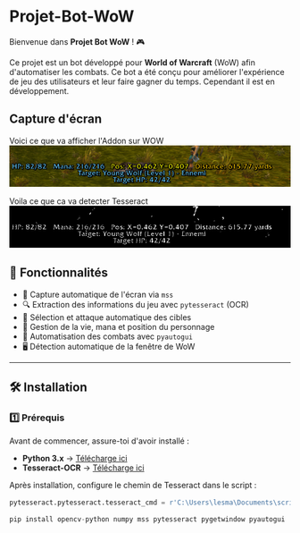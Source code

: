 # Projet-Bot-WoW

Bienvenue dans **Projet Bot WoW** ! 🎮

Ce projet est un bot développé pour **World of Warcraft** (WoW) afin d'automatiser les combats. Ce bot a été conçu pour améliorer l'expérience de jeu des utilisateurs et leur faire gagner du temps. Cependant il est en développement.

## Capture d'écran
Voici ce que va afficher l'Addon sur WOW  
![Addon](https://github.com/charlit/Projet-Bot-WoW/blob/main/screenshots/screen_2025-03-07_13-45-03.png)

Voila ce que ca va detecter Tesseract  
![Tesseract](https://github.com/charlit/Projet-Bot-WoW/blob/main/screenshots/threshold_2025-03-07_13-45-03.png)

## 🚀 Fonctionnalités

- 📸 Capture automatique de l'écran via `mss`
- 🔍 Extraction des informations du jeu avec `pytesseract` (OCR)
- 🎯 Sélection et attaque automatique des cibles
- 🔄 Gestion de la vie, mana et position du personnage
- 🤖 Automatisation des combats avec `pyautogui`
- 🖥️ Détection automatique de la fenêtre de WoW

---

## 🛠️ Installation

### 1️⃣ Prérequis

Avant de commencer, assure-toi d'avoir installé :

- **Python 3.x** → [Télécharge ici](https://www.python.org/downloads/)
- **Tesseract-OCR** → [Télécharge ici](https://github.com/UB-Mannheim/tesseract/wiki)

Après installation, configure le chemin de Tesseract dans le script :

```python
pytesseract.pytesseract.tesseract_cmd = r'C:\Users\lesma\Documents\script python\Tesseract-OCR\tesseract.exe'
```

```python
pip install opencv-python numpy mss pytesseract pygetwindow pyautogui
```



